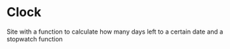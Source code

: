 # Clock
Site with a function to calculate how many days left to a certain date and a stopwatch function
